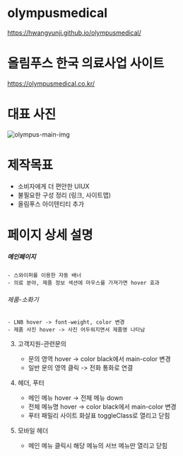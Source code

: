 # olympusmedical
https://hwangyunji.github.io/olympusmedical/

# 올림푸스 한국 의료사업 사이트
https://olympusmedical.co.kr/

# 대표 사진
![olympus-main-img](https://user-images.githubusercontent.com/105402299/187571351-dc3bf61f-93ae-49a7-bedd-f81ad3736226.png)

# 제작목표
- 소비자에게 더 편안한 UIUX
- 불필요한 구성 정리 (링크, 사이트맵)
- 올림푸스 아이텐티티 추가

# 페이지 상세 설명
##### 메인페이지
    - 스와이퍼를 이용한 자동 배너
    - 의료 분야, 제품 정보 섹션에 마우스를 가져가면 hover 효과
  
###### 제품-소화기
    - LNB hover -> font-weight, color 변경
    - 제품 사진 hover -> 사진 어두워지면서 제품명 나타남
  
3. 고객지원-관련문의
    - 문의 영역 hover -> color black에서 main-color 변경
   - 일반 문의 영역 클릭 -> 전화 통화로 연결
  
4. 헤더, 푸터
   - 메인 메뉴 hover -> 전체 메뉴 down
   - 전체 메뉴명 hover -> color black에서 main-color 변경
    - 푸터 패밀리 사이트 화살표 toggleClass로 열리고 닫힘
  
5. 모바일 헤더
    - 메인 메뉴 클릭시 해당 메뉴의 서브 메뉴만 열리고 닫힘
